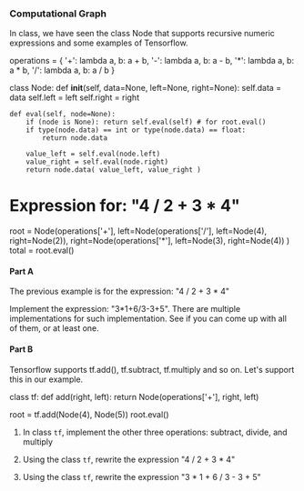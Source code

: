 ### Computational Graph

In class, we have seen the class Node that supports recursive numeric expressions and some examples of Tensorflow.

operations = {
    '+': lambda a, b: a + b,
    '-': lambda a, b: a - b,
    '*': lambda a, b: a * b,
    '/': lambda a, b: a / b
}

class Node:
    def __init__(self, data=None, left=None, right=None):
        self.data = data
        self.left = left
        self.right = right

    def eval(self, node=None):
        if (node is None): return self.eval(self) # for root.eval()
        if type(node.data) == int or type(node.data) == float:
            return node.data

        value_left = self.eval(node.left)
        value_right = self.eval(node.right)
        return node.data( value_left, value_right )

# Expression for: "4 / 2 + 3 * 4"
root = Node(operations['+'],
    left=Node(operations['/'], left=Node(4), right=Node(2)),
    right=Node(operations['*'], left=Node(3), right=Node(4))
)
total = root.eval()

#### Part A

The previous example is for the expression: "4 / 2 + 3 * 4"

Implement the expression: "3*1+6/3-3+5".
There are multiple implementations for such implementation.
See if you can come up with all of them, or at least one.

#### Part B
Tensorflow supports tf.add(), tf.subtract, tf.multiply and so on.
Let's support this in our example.

class tf:
    def add(right, left):
        return Node(operations['+'], right, left)

root = tf.add(Node(4), Node(5))
root.eval()

1) In class `tf`, implement the other three operations: subtract, divide, and multiply

2) Using the class `tf`, rewrite the expression "4 / 2 + 3 * 4"

3) Using the class `tf`, rewrite the expression "3 * 1 + 6 / 3 - 3 + 5"

